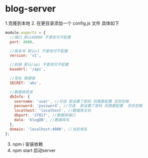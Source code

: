 # blog-server
1.克隆到本地
2. 在更目录添加一个 config.js 文件 具体如下
```js
module.exports = {
  //端口 默认40000 不更改可不配置
  port: 4000,

  //版本号 默认v1 不更改可不配置
  version: 'v1',

  //前缀 默认/api 不更改可不配置
  baseUrl: '/api',

  //签名 随便填
  SECRET: 'abc',

  //数据库信息 
  dbInfo: {
    username: 'user', //可选 若设置了密码 则需要配置 否则忽略
    password: 'password', //可选  若设置了密码 则需要配置  否则忽略
    localhost: 'localhost', //数据库主机
    dbport: '27017', //数据库端口
    data: 'blogDB', //数据库名
  },
  domain: 'localhost:4000', //当前域名
};
```
3. npm i 安装依赖
4. npm start 启动server
